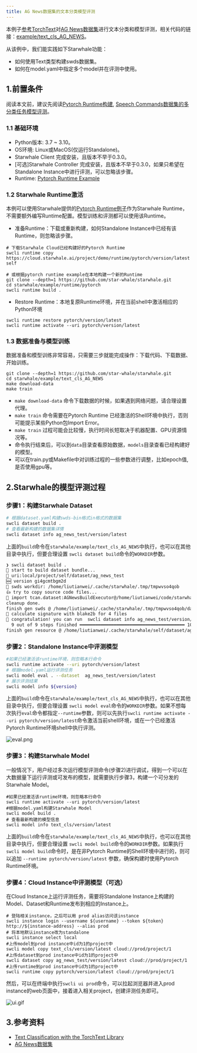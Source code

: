 ```yaml
---
title: AG News数据集的文本分类模型评测
---
```


本例子[参考TorchText](https://pytorch.org/tutorials/beginner/text_sentiment_ngrams_tutorial.html)对[AG News数据集](http://www.di.unipi.it/~gulli/AG_corpus_of_news_articles.html)进行文本分类和模型评测，相关代码的链接：[example/text_cls_AG_NEWS](https://github.com/star-whale/starwhale/tree/main/example/text_cls_AG_NEWS)。

从该例中，我们能实践如下Starwhale功能：

- 如何使用Text类型构建swds数据集。
- 如何在model.yaml中指定多个model并在评测中使用。

## 1.前置条件

阅读本文前，建议先阅读[Pytorch Runtime构建](pytorch.md), [Speech Commands数据集的多分类任务模型评测](speech.md)。

### 1.1 基础环境

- Python版本: 3.7 ~ 3.10。
- OS环境: Linux或MacOS(仅运行Standalone)。
- Starwhale Client 完成安装，且版本不早于0.3.0。
- [可选]Starwhale Controller 完成安装，且版本不早于0.3.0，如果只希望在Standalone Instance中进行评测，可以忽略该步骤。
- Runtime: [Pytorch Runtime Example](https://github.com/star-whale/starwhale/tree/main/example/runtime/pytorch)

### 1.2 Starwhale Runtime激活

本例可以使用Starwhale提供的[Pytorch Runtime例子](https://github.com/star-whale/starwhale/tree/main/example/runtime/pytorch)作为Starwhale Runtime，不需要额外编写Runtime配置。模型训练和评测都可以使用该Runtime。

- 准备Runtime：下载或重新构建，如何Standalone Instance中已经有该Runtime，则忽略该步骤。

```shell
# 下载Starwhale Cloud已经构建好的Pytorch Runtime
swcli runtime copy https://cloud.starwhale.ai/project/demo/runtime/pytorch/version/latest self

# 或根据pytorch runtime example在本地构建一个新的Runtime
git clone --depth=1 https://github.com/star-whale/starwhale.git
cd starwhale/example/runtime/pytorch
swcli runtime build .
```

- Restore Runtime：本地复原Runtime环境，并在当前shell中激活相应的Python环境

```shell
swcli runtime restore pytorch/version/latest
swcli runtime activate --uri pytorch/version/latest
```

### 1.3 数据准备与模型训练

数据准备和模型训练非常容易，只需要三步就能完成操作：下载代码、下载数据、开始训练。

```shell
git clone --depth=1 https://github.com/star-whale/starwhale.git
cd starwhale/example/text_cls_AG_NEWS
make download-data
make train
```

- `make download-data` 命令下载数据的时候，如果遇到网络问题，请合理设置代理。
- `make train` 命令需要在Pytorch Runtime 已经激活的Shell环境中执行，否则可能提示某些Python包Import Error。
- `make train` 过程可能会比较慢，执行时间长短取决于机器配置、GPU资源情况等。
- 命令执行结束后，可以到`data`目录查看原始数据，`models`目录查看已经构建好的模型。
- 可以在train.py或Makefile中对训练过程的一些参数进行调整，比如epoch值, 是否使用gpu等。

## 2.Starwhale的模型评测过程

### 步骤1：构建Starwhale Dataset

```bash
# 根据dataset.yaml构建swds-bin格式in格式的数据集
swcli dataset build .
# 查看最新构建的数据集详情
swcli dataset info ag_news_test/version/latest
```

上面的`build`命令在`starwhale/example/text_cls_AG_NEWS`中执行，也可以在其他目录中执行，但要合理设置 `swcli dataset build`命令的`WORKDIR`参数。

```bash
❯ swcli dataset build .
🚧 start to build dataset bundle...
👷 uri:local/project/self/dataset/ag_news_test
🆕 version gi4gcmtbgm2d
📁 swds workdir: /home/liutianwei/.cache/starwhale/.tmp/tmpwvso4qob
👍 try to copy source code files...
👻 import tcan.dataset:AGNewsBuildExecutor@/home/liutianwei/code/starwhale/example/text_cls_AG_NEWS to make swds...
cleanup done.
finish gen swds @ /home/liutianwei/.cache/starwhale/.tmp/tmpwvso4qob/data
🤖 calculate signature with blake2b for 4 files
🌺 congratulation! you can run  swcli dataset info ag_news_test/version/gi4gcmtbgm2dmy3bmnsggzbqmy2dsma
  9 out of 9 steps finished ━━━━━━━━━━━━━━━━━━━━━━━━━━━━━━━━━━━━━━━━ 100% 0:00:00 0:00:01
finish gen resource @ /home/liutianwei/.cache/starwhale/self/dataset/ag_news_test/gi/gi4gcmtbgm2dmy3bmnsggzbqmy2dsma.swds
```

### 步骤2：Standalone Instance中评测模型

```bash
#如果已经激活该runtime环境，则忽略本行命令
swcli runtime activate --uri pytorch/version/latest
# 根据model.yaml运行评测任务
swcli model eval . --dataset  ag_news_test/version/latest
# 展示评测结果
swcli model info ${version}
```

上面的`build`命令在`starwhale/example/text_cls_AG_NEWS`中执行，也可以在其他目录中执行，但要合理设置 `swcli model eval`命令的`WORKDIR`参数。如果不想每次执行`eval`命令都指定`--runtime`参数，则可以先执行`swcli runtime activate --uri pytorch/version/latest`命令激活当前shell环境，或在一个已经激活Pytorch Runtime环境shell中执行评测。

![eval.png](../img/examples/ag_news-eval.png)

### 步骤3：构建Starwhale Model

一般情况下，用户经过多次运行模型评测命令(步骤2)进行调试，得到一个可以在大数据量下运行评测或可发布的模型，就需要执行步骤3，构建一个可分发的Starwhale Model。

```shell
#如果已经激活该runtime环境，则忽略本行命令
swcli runtime activate --uri pytorch/version/latest
#根据model.yaml构建Starwhale Model
swcli model build .
# 查看最新构建的模型信息
swcli model info text_cls/version/latest
```

上面的`build`命令在`starwhale/example/text_cls_AG_NEWS`中执行，也可以在其他目录中执行，但要合理设置 `swcli model build`命令的`WORKDIR`参数。如果执行`swcli model build`命令时，是在非Pytorch Runtime的Shell环境中进行的，则可以追加 `--runtime pytorch/version/latest` 参数，确保构建时使用Pytorch Runtime环境。

### 步骤4：Cloud Instance中评测模型（可选）

在Cloud Instance上运行评测任务，需要将Standalone Instance上构建的Model、Dataset和Runtime发布到相应的Instance上。

```shell
# 登陆相关instance，之后可以用 prod alias访问该instance
swcli instance login --username ${username} --token ${token}  http://${instance-address} --alias prod
# 将本地默认instance改为standalone
swcli instance select local
#上传model到prod instance中id为1的project中
swcli model copy text_cls/version/latest cloud://prod/project/1
#上传dataset到prod instance中id为1的project中
swcli dataset copy ag_news_test/version/latest cloud://prod/project/1
#上传runtime到prod instance中id为1的project中
swcli runtime copy pytorch/version/latest cloud://prod/project/1
```

然后，可以在终端中执行`swcli ui prod`命令，可以拉起浏览器并进入prod instance的web页面中，接着进入相关project，创建评测任务即可。

![ui.gif](../img/examples/ag_news-ui.gif)

## 3.参考资料

- [Text Classification with the TorchText Library](https://pytorch.org/tutorials/beginner/text_sentiment_ngrams_tutorial.html)
- [AG News数据集](http://www.di.unipi.it/~gulli/AG_corpus_of_news_articles.html)
